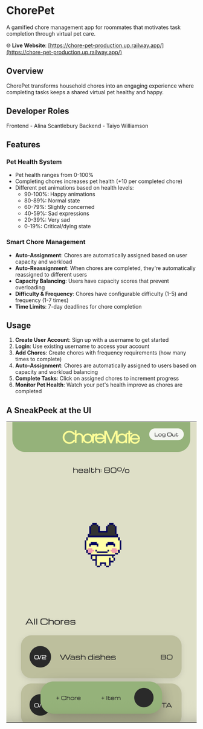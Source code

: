 # ChorePet 

A gamified chore management app for roommates that motivates task completion through virtual pet care.

🌐 **Live Website**: [https://chore-pet-production.up.railway.app/](https://chore-pet-production.up.railway.app/)

## Overview

ChorePet transforms household chores into an engaging experience where completing tasks keeps a shared virtual pet healthy and happy. 

## Developer Roles
Frontend - Alina Scantlebury
Backend - Taiyo Williamson

## Features

### Pet Health System
- Pet health ranges from 0-100%
- Completing chores increases pet health (+10 per completed chore)
- Different pet animations based on health levels:
  - 90-100%: Happy animations
  - 80-89%: Normal state
  - 60-79%: Slightly concerned
  - 40-59%: Sad expressions
  - 20-39%: Very sad
  - 0-19%: Critical/dying state

### Smart Chore Management
- **Auto-Assignment**: Chores are automatically assigned based on user capacity and workload
- **Auto-Reassignment**: When chores are completed, they're automatically reassigned to different users
- **Capacity Balancing**: Users have capacity scores that prevent overloading
- **Difficulty & Frequency**: Chores have configurable difficulty (1-5) and frequency (1-7 times)
- **Time Limits**: 7-day deadlines for chore completion


## Usage

1. **Create User Account**: Sign up with a username to get started
2. **Login**: Use existing username to access your account
3. **Add Chores**: Create chores with frequency requirements (how many times to complete)
4. **Auto-Assignment**: Chores are automatically assigned to users based on capacity and workload balancing
5. **Complete Tasks**: Click on assigned chores to increment progress
6. **Monitor Pet Health**: Watch your pet's health improve as chores are completed

## A SneakPeek at the UI

![Alt text](./ui-sneakpeek.png "")
